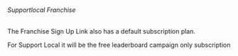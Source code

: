###### Supportlocal Franchise
The Franchise Sign Up Link also has a default subscription plan.

 For Support Local it will be the free leaderboard campaign only subscription